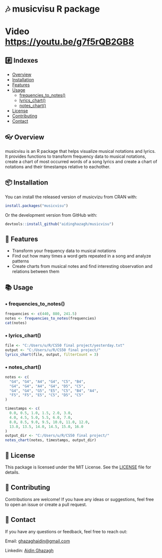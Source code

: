 # 🎶 musicvisu R package

# Video <https://youtu.be/g7f5rQB2GB8>

## #️⃣ Indexes
- [Overview](#-overview)
- [Installation](#-installation)
- [Features](#-features)
- [Usage](#-usage)
  - [frequencies_to_notes()](#-frequencies_to_notes)
  - [lyrics_chart()](#-lyrics_chart)
  - [notes_chart()](#-notes_chart)
- [License](#-license)
- [Contributing](#-contributing)
- [Contact](#-contact)

## 👓 Overview

musicvisu is an R package that helps visualize musical notations and lyrics. It provides functions to transform frequency data to musical notations, create a chart of most occurred words of a song lyrics and create a chart of notations and their timestamps relative to eachother.

## 📦 Installation

You can install the released version of musicvizu from CRAN with:
```r
install.packages("musicvisu")
```

Or the development version from GitHub with:
```r
devtools::install_github("aidinghazagh/musicvisu")
```

## 🚀 Features

- Transform your frequency data to musical notations
- Find out how many times a word gets repeated in a song and analyze patterns
- Create charts from musical notes and find interesting observation and relations between them

## 📚 Usage

### • frequencies_to_notes()
```r
frequencies <- c(440, 880, 241.5)
notes <- frequencies_to_notes(frequencies)
cat(notes)
```

### • lyrics_chart()
```r
file <- "C:/Users/u/R/CS50 final project/yesterday.txt"
output <- "C:/Users/u/R/CS50 final project/"
lyrics_chart(file, output, filterCount = 3)
```

### • notes_chart()
```r
notes <- c(
  "G4", "G4", "A4", "G4", "C5", "B4", 
  "G4", "G4", "A4", "G4", "D5", "C5", 
  "G4", "G4", "G5", "E5", "C5", "B4", "A4", 
  "F5", "F5", "E5", "C5", "D5", "C5"
)

timestamps <- c(
  0.0, 0.5, 1.0, 1.5, 2.0, 3.0,
  4.0, 4.5, 5.0, 5.5, 6.0, 7.0,
  8.0, 8.5, 9.0, 9.5, 10.0, 11.0, 12.0,
  13.0, 13.5, 14.0, 14.5, 15.0, 16.0
)
output_dir <- "C:/Users/u/R/CS50 final project/"
notes_chart(notes, timestamps, output_dir)
```

## 📄 License
This package is licensed under the MIT License. See the [LICENSE](LICENSE) file for details.

## 🤝 Contributing
Contributions are welcome! If you have any ideas or suggestions, feel free to open an issue or create a pull request.

## 📧 Contact
If you have any questions or feedback, feel free to reach out:

Email: [ghazaghaidin@gmail.com](mailto:ghazaghaidin@gmail.com)

Linkedin: [Aidin Ghazagh](https://linkedin.com/in/aidin-ghazagh)
